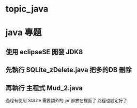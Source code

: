 # topic_java
# java 專題  

## 使用  eclipseSE 開發   JDK8
## 先執行  SQLite_zDelete.java  把多的DB 刪除  
## 再執行  主程式  Mud_2.java  


過程有使用 SQLite 需要額外的 jar
都放在裡面了  路徑也設定好了
